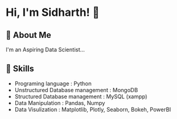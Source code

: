 
# Hi, I'm Sidharth! 👋


## 🚀 About Me
I'm an Aspiring Data Scientist...


## 💼 Skills

* Programing language : Python                                                            
* Unstructured Database management : MongoDB                                                                   
* Structured Database management : MySQL (xampp)                                                                         
* Data Manipulation : Pandas, Numpy
* Data Visulization : Matplotlib, Plotly, Seaborn, Bokeh, PowerBI


